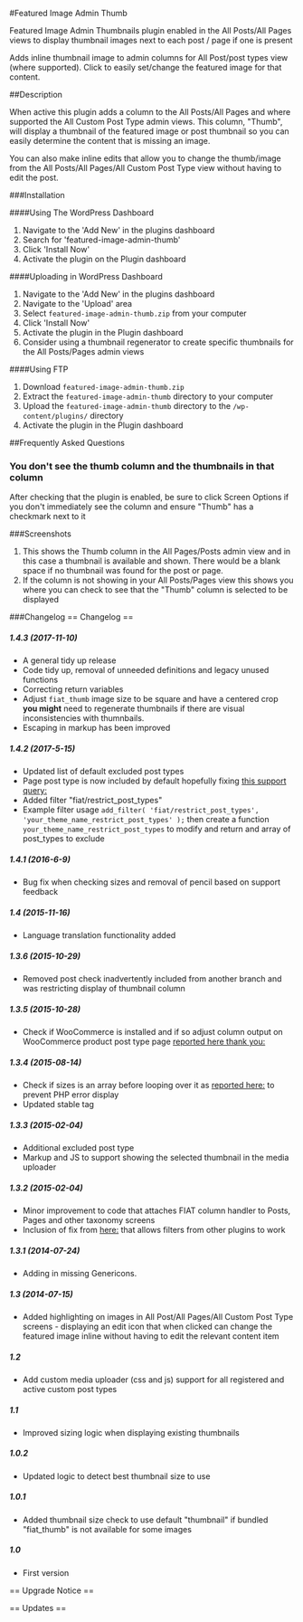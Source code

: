 #Featured Image Admin Thumb

Featured Image Admin Thumbnails plugin enabled in the All Posts/All Pages views
to display thumbnail images next to each post / page if one is present

Adds inline thumbnail image to admin columns for All Post/post types view (where supported). Click to easily set/change the featured image for that content.

##Description

When active this plugin adds a column to the All Posts/All Pages and where supported the All Custom Post Type admin views. This column, "Thumb", will display a thumbnail of the featured image
 or post thumbnail so you can easily determine the content that is missing an image.

You can also make inline edits that allow you to change the thumb/image from the All Posts/All Pages/All Custom Post Type view without having to edit the post.

###Installation

####Using The WordPress Dashboard

1. Navigate to the 'Add New' in the plugins dashboard
2. Search for 'featured-image-admin-thumb'
3. Click 'Install Now'
4. Activate the plugin on the Plugin dashboard

####Uploading in WordPress Dashboard

1. Navigate to the 'Add New' in the plugins dashboard
2. Navigate to the 'Upload' area
3. Select `featured-image-admin-thumb.zip` from your computer
4. Click 'Install Now'
5. Activate the plugin in the Plugin dashboard
6. Consider using a thumbnail regenerator to create specific thumbnails for the All Posts/Pages admin views

####Using FTP

1. Download `featured-image-admin-thumb.zip`
2. Extract the `featured-image-admin-thumb` directory to your computer
3. Upload the `featured-image-admin-thumb` directory to the `/wp-content/plugins/` directory
4. Activate the plugin in the Plugin dashboard


##Frequently Asked Questions

### You don't see the thumb column and the thumbnails in that column

After checking that the plugin is enabled, be sure to click Screen Options if you don't immediately see the column and ensure "Thumb" has a checkmark next to it

###Screenshots

1. This shows the Thumb column in the All Pages/Posts admin view and in this case a thumbnail is available and shown. There would be a blank space if no thumbnail was found for the post or page.
2. If the column is not showing in your All Posts/Pages view this shows you where you can check to see that the "Thumb" column is selected to be displayed

###Changelog
== Changelog ==

##### 1.4.3 (2017-11-10) #####
* A general tidy up release
* Code tidy up, removal of unneeded definitions and legacy unused functions
* Correcting return variables
* Adjust `fiat_thumb` image size to be square and have a centered crop
**you might** need to regenerate thumbnails if there are visual inconsistencies with thumnbails.
* Escaping in markup has been improved

##### 1.4.2 (2017-5-15) #####
* Updated list of default excluded post types
* Page post type is now included by default hopefully fixing [this support query:](https://wordpress.org/support/topic/4-7-changed-the-flow-odd-use/)
* Added filter "fiat/restrict_post_types"
* Example filter usage `add_filter( 'fiat/restrict_post_types', 'your_theme_name_restrict_post_types' );` then create a function `your_theme_name_restrict_post_types` to modify and return and array of post_types to exclude

##### 1.4.1 (2016-6-9) #####
* Bug fix when checking sizes and removal of pencil based on support feedback

##### 1.4 (2015-11-16) #####
* Language translation functionality added 

##### 1.3.6 (2015-10-29) #####
* Removed post check inadvertently included from another branch and was restricting display of thumbnail column

##### 1.3.5 (2015-10-28) #####
* Check if WooCommerce is installed and if so adjust column output on WooCommerce product post type page [reported here thank you:](https://wordpress.org/support/topic/conflict-with-woocommerce-25)

##### 1.3.4 (2015-08-14) #####
* Check if sizes is an array before looping over it as [reported here:](https://wordpress.org/support/topic/how-to-cure-sql-corruption) to prevent PHP error display
* Updated stable tag

##### 1.3.3 (2015-02-04) #####
* Additional excluded post type
* Markup and JS to support showing the selected thumbnail in the media uploader

##### 1.3.2 (2015-02-04) #####
* Minor improvement to code that attaches FIAT column handler to Posts, Pages and other taxonomy screens
* Inclusion of fix from [here:](https://wordpress.org/support/topic/would-like-to-see-media-category-sort) that allows filters from other plugins to work

##### 1.3.1 (2014-07-24) #####
* Adding in missing Genericons.

##### 1.3 (2014-07-15) #####
* Added highlighting on images in All Post/All Pages/All Custom Post Type screens - displaying an edit icon that when clicked can change the featured image inline without having to edit the relevant content item

##### 1.2 #####
* Add custom media uploader (css and js) support for all registered and active custom post types

##### 1.1 #####
* Improved sizing logic when displaying existing thumbnails

##### 1.0.2 #####
* Updated logic to detect best thumbnail size to use

##### 1.0.1 #####
* Added thumbnail size check to use default "thumbnail" if bundled "fiat_thumb" is not available for some images

##### 1.0 #####
* First version

== Upgrade Notice ==

== Updates ==
